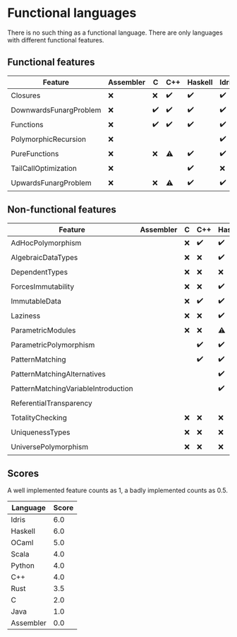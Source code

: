 <!-- DO NOT EDIT THIS FILE -->
<!-- edit funlangs.hs instead -->

# Functional languages

There is no such thing as a functional language.
There are only languages with different functional features.

## Functional features

| Feature | Assembler | C | C++ | Haskell | Idris | Java | OCaml | Python | Rust | Scala |
|---|---|---|---|---|---|---|---|---|---|---|
| Closures | :x: | :x: | :heavy_check_mark: | :heavy_check_mark: | :heavy_check_mark: |  | :heavy_check_mark: | :heavy_check_mark: | :warning: | :heavy_check_mark: |
| DownwardsFunargProblem | :x: | :heavy_check_mark: | :heavy_check_mark: | :heavy_check_mark: | :heavy_check_mark: |  | :heavy_check_mark: | :heavy_check_mark: | :heavy_check_mark: | :heavy_check_mark: |
| Functions | :x: | :heavy_check_mark: | :heavy_check_mark: | :heavy_check_mark: | :heavy_check_mark: | :heavy_check_mark: | :heavy_check_mark: | :heavy_check_mark: | :heavy_check_mark: | :heavy_check_mark: |
| PolymorphicRecursion | :x: |  |  |  | :heavy_check_mark: |  | :heavy_check_mark: |  |  |  |
| PureFunctions | :x: | :x: | :warning: | :heavy_check_mark: | :heavy_check_mark: | :x: | :x: | :x: | :x: | :x: |
| TailCallOptimization | :x: |  |  | :heavy_check_mark: | :x: | :x: |  |  |  |  |
| UpwardsFunargProblem | :x: | :x: | :warning: | :heavy_check_mark: | :heavy_check_mark: |  | :heavy_check_mark: | :heavy_check_mark: | :heavy_check_mark: | :heavy_check_mark: |

## Non-functional features

| Feature | Assembler | C | C++ | Haskell | Idris | Java | OCaml | Python | Rust | Scala |
|---|---|---|---|---|---|---|---|---|---|---|
| AdHocPolymorphism |  | :x: | :heavy_check_mark: | :heavy_check_mark: | :heavy_check_mark: |  | :heavy_check_mark: | :heavy_check_mark: | :heavy_check_mark: |  |
| AlgebraicDataTypes |  | :x: | :x: | :heavy_check_mark: | :heavy_check_mark: |  | :heavy_check_mark: | :x: | :heavy_check_mark: |  |
| DependentTypes |  | :x: | :x: | :x: | :heavy_check_mark: |  | :x: | :x: | :x: |  |
| ForcesImmutability |  | :x: | :x: | :heavy_check_mark: | :heavy_check_mark: |  | :heavy_check_mark: | :x: | :heavy_check_mark: |  |
| ImmutableData |  | :x: | :heavy_check_mark: | :heavy_check_mark: | :heavy_check_mark: |  | :heavy_check_mark: | :heavy_check_mark: | :heavy_check_mark: |  |
| Laziness |  | :x: | :x: | :heavy_check_mark: | :x: |  | :heavy_check_mark: | :x: | :x: |  |
| ParametricModules |  | :x: | :x: | :warning: | :heavy_check_mark: |  |  | :x: | :x: |  |
| ParametricPolymorphism |  |  | :heavy_check_mark: | :heavy_check_mark: | :heavy_check_mark: |  | :heavy_check_mark: | :heavy_check_mark: | :heavy_check_mark: |  |
| PatternMatching |  |  | :heavy_check_mark: | :heavy_check_mark: | :heavy_check_mark: |  |  | :heavy_check_mark: | :warning: |  |
| PatternMatchingAlternatives |  |  |  | :heavy_check_mark: | :x: |  |  |  | :heavy_check_mark: |  |
| PatternMatchingVariableIntroduction |  |  |  | :heavy_check_mark: | :heavy_check_mark: |  |  | :heavy_check_mark: | :heavy_check_mark: |  |
| ReferentialTransparency |  |  |  |  | :heavy_check_mark: |  |  |  |  |  |
| TotalityChecking |  | :x: | :x: | :x: | :heavy_check_mark: |  | :x: | :x: | :x: |  |
| UniquenessTypes |  | :x: | :x: | :x: | :heavy_check_mark: |  | :x: | :x: | :heavy_check_mark: |  |
| UniversePolymorphism |  | :x: | :x: | :x: | :heavy_check_mark: |  | :x: | :x: | :x: |  |

## Scores

A well implemented feature counts as 1,
a badly implemented counts as 0.5.

| Language | Score |
|----------|-------|
| Idris | 6.0 |
| Haskell | 6.0 |
| OCaml | 5.0 |
| Scala | 4.0 |
| Python | 4.0 |
| C++ | 4.0 |
| Rust | 3.5 |
| C | 2.0 |
| Java | 1.0 |
| Assembler | 0.0 |

